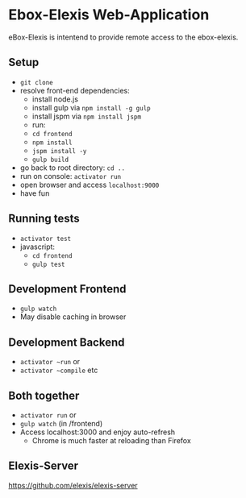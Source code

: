 # Ebox-Elexis Web-Application

eBox-Elexis is intentend to provide remote access to the ebox-elexis.

## Setup

* `git clone`
* resolve front-end dependencies: 
    * install node.js
    * install gulp via `npm install -g gulp`
    * install jspm via `npm install jspm`
    * run:
    * `cd frontend`
    * `npm install`
    * `jspm install -y`
    * `gulp build`
* go back to root directory: `cd ..`
* run on console: `activator run`
* open browser and access `localhost:9000`
* have fun

## Running tests
* `activator test`
* javascript: 
    * `cd frontend` 
    * `gulp test`

## Development Frontend
* `gulp watch`
* May disable caching in browser

## Development Backend
* `activator ~run` or
* `activator ~compile` etc

## Both together
* `activator run` or
* `gulp watch` (in /frontend)
* Access localhost:3000 and enjoy auto-refresh
  * Chrome is much faster at reloading than Firefox

## Elexis-Server
<https://github.com/elexis/elexis-server>
